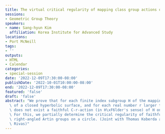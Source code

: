 ```yaml
---
title: The virtual critical regularity of mapping class group actions on a circle
sessions:
- Geometric Group Theory
speakers:
- name: Sang-hyun Kim
  affiliation: Korea Institute for Advanced Study
locations:
- Port McNeill
tags:
- ''
outputs:
- HTML
- Calendar
categories:
- special-session
date: '2022-12-09T17:30:00-08:00'
publishDate: '2022-10-01T10:00:00-08:00'
end: '2022-12-09T17:30:00-08:00'
featured: 'false'
draft: 'false'
abstract: "We prove that for each finite index subgroup H of the mapping class group\
  \ of a closed hyperbolic surface, and for each real number r larger than one, there\
  \ does not exist a faithful C-r-action (in H\xF6lder's sense) of H on a circle.\
  \ For this, we partially determine the critical regularity of faithful actions by\
  \ right-angled Artin groups on a circle. (Joint with Thomas Koberda and Cristobal\
  \ Rivas)"
---
```

